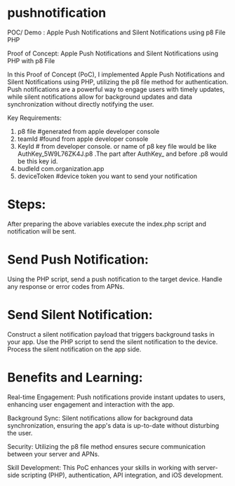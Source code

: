 # pushnotification
POC/ Demo : Apple Push Notifications and Silent Notifications using p8 File PHP


Proof of Concept: Apple Push Notifications and Silent Notifications using PHP with p8 File

In this Proof of Concept (PoC), I implemented Apple Push Notifications and Silent Notifications using PHP, utilizing the p8 file method for authentication. 
Push notifications are a powerful way to engage users with timely updates, while silent notifications allow for background updates and data synchronization without directly notifying the user.

Key Requirements:

1. p8 file  #generated from apple developer console
2. teamId #found from apple developer console
3. KeyId # from developer console. or name of p8 key file would be like AuthKey_5W9L76ZK4J.p8  .The part after AuthKey_ and before .p8 would be this key id.
4. budleId com.organization.app
5. deviceToken #device token you want to send your notification
   

# Steps:

After preparing the above variables execute the index.php script and notification will be sent. 

# Send Push Notification:

Using the PHP script, send a push notification to the target device.
Handle any response or error codes from APNs.

# Send Silent Notification:

Construct a silent notification payload that triggers background tasks in your app.
Use the PHP script to send the silent notification to the device.
Process the silent notification on the app side.

# Benefits and Learning:

Real-time Engagement: Push notifications provide instant updates to users, enhancing user engagement and interaction with the app.

Background Sync: Silent notifications allow for background data synchronization, ensuring the app's data is up-to-date without disturbing the user.

Security: Utilizing the p8 file method ensures secure communication between your server and APNs.

Skill Development: This PoC enhances your skills in working with server-side scripting (PHP), authentication, API integration, and iOS development.
